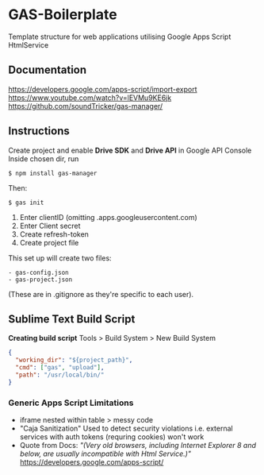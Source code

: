 GAS-Boilerplate
===============

Template structure for web applications utilising Google Apps Script HtmlService

## Documentation
https://developers.google.com/apps-script/import-export
https://www.youtube.com/watch?v=lEVMu9KE6jk
https://github.com/soundTricker/gas-manager/

## Instructions
Create project and enable **Drive SDK** and **Drive API** in Google API Console
Inside chosen dir, run 
```shell
$ npm install gas-manager
```
Then:
```shell
$ gas init
```
1. Enter clientID (omitting .apps.googleusercontent.com)
2. Enter Client secret
3. Create refresh-token
4. Create project file

This set up will create two files:
```
- gas-config.json
- gas-project.json
```
(These are in .gitignore as they're specific to each user).

## Sublime Text Build Script

**Creating build script**
Tools > Build System > New Build System
```json
{
  "working_dir": "${project_path}",
  "cmd": ["gas", "upload"],
  "path": "/usr/local/bin/"
}
```

### Generic Apps Script Limitations
- iframe nested within table > messy code
- "Caja Sanitization"
	Used to detect security violations
	i.e. external services with auth tokens (requring cookies) 				won't work
- Quote from Docs:
*"(Very old browsers, including Internet Explorer 8 and below, are usually incompatible with Html Service.)"*
https://developers.google.com/apps-script/
